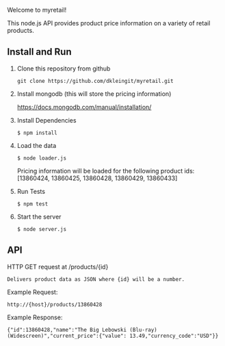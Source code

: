 Welcome to myretail!

This node.js API provides product price information on a variety of retail products.

## Install and Run

1. Clone this repository from github

    `git clone https://github.com/dkleingit/myretail.git`

2. Install mongodb (this will store the pricing information)

    https://docs.mongodb.com/manual/installation/

3. Install Dependencies

    `$ npm install`
    
4. Load the data

    `$ node loader.js`
    
    Pricing information will be loaded for the following product ids:
    [13860424, 13860425, 13860428, 13860429, 13860433]
    
5. Run Tests

    `$ npm test`
    
6. Start the server

    `$ node server.js`
    

## API

HTTP GET request at /products/{id}
    
    Delivers product data as JSON where {id} will be a number.
    
Example Request:

    http://{host}/products/13860428

Example Response:

    {"id":13860428,"name":"The Big Lebowski (Blu-ray) (Widescreen)","current_price":{"value": 13.49,"currency_code":"USD"}}

